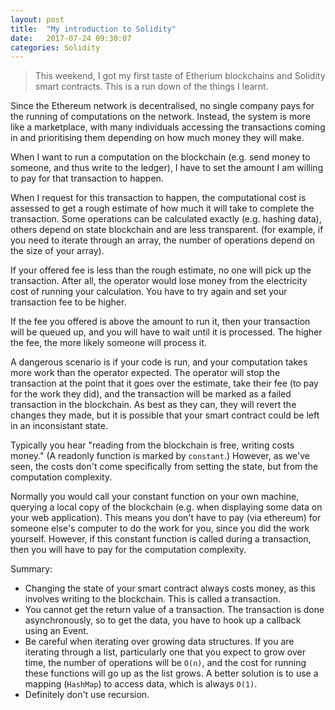 ```yaml
---
layout: post
title:  "My introduction to Solidity"
date:   2017-07-24 09:30:07
categories: Solidity
---
```


>This weekend, I got my first taste of Etherium blockchains and Solidity smart contracts. This is a run down of the things I learnt.

Since the Ethereum network is decentralised, no single company pays for the running of computations on the network. Instead, the system is more like a marketplace, with many individuals accessing the transactions coming in and prioritising them depending on how much money they will make.

When I want to run a computation on the blockchain (e.g. send money to someone, and thus write to the ledger), I have to set the amount I am willing to pay for that transaction to happen.

When I request for this transaction to happen, the computational cost is assessed to get a rough estimate of how much it will take to complete the transaction. Some operations can be calculated exactly (e.g. hashing data), others depend on state blockchain and are less transparent. (for example, if you need to iterate through an array, the number of operations depend on the size of your array).

If your offered fee is less than the rough estimate, no one will pick up the transaction. After all, the operator would lose money from the electricity cost of running your calculation. You have to try again and set your transaction fee to be higher.

If the fee you offered is above the amount to run it, then your transaction will be queued up, and you will have to wait until it is processed. The higher the fee, the more likely someone will process it.

A dangerous scenario is if your code is run, and your computation takes more work than the operator expected. The operator will stop the transaction at the point that it goes over the estimate, take their fee (to pay for the work they did), and the transaction will be marked as a failed transaction in the blockchain. As best as they can, they will revert the changes they made, but it is possible that your smart contract could be left in an inconsistant state.

Typically you hear "reading from the blockchain is free, writing costs money." (A readonly function is marked by `constant`.) However, as we've seen, the costs don't come specifically from setting the state, but from the computation complexity.

Normally you would call your constant function on your own machine, querying a local copy of the blockchain (e.g. when displaying some data on your web application). This means you don't have to pay (via ethereum) for someone else's computer to do the work for you, since you did the work yourself. However, if this constant function is called during a transaction, then you will have to pay for the computation complexity.

Summary:

- Changing the state of your smart contract always costs money, as this involves writing to the blockchain. This is called a transaction.
- You cannot get the return value of a transaction. The transaction is done asynchronously, so to get the data, you have to hook up a callback using an Event.
- Be careful when iterating over growing data structures. If you are iterating through a list, particularly one that you expect to grow over time, the number of operations will be `O(n)`, and the cost for running these functions will go up as the list grows. A better solution is to use a mapping (`HashMap`) to access data, which is always `O(1)`.
- Definitely don't use recursion.


